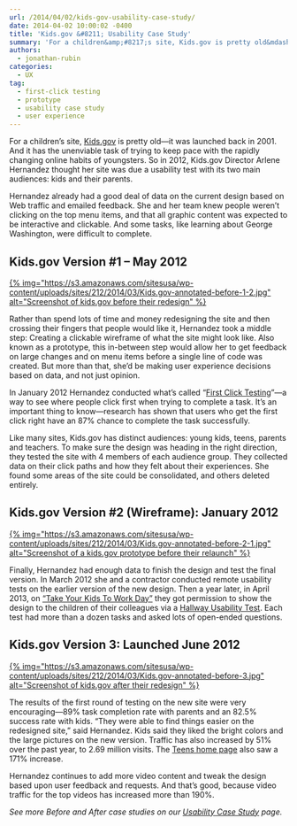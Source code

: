 ```yaml
---
url: /2014/04/02/kids-gov-usability-case-study/
date: 2014-04-02 10:00:02 -0400
title: 'Kids.gov &#8211; Usability Case Study'
summary: 'For a children&amp;#8217;s site, Kids.gov is pretty old&mdash;it was launched back in 2001. And it has the unenviable task of trying to keep pace with the rapidly changing online habits of youngsters. So in 2012, Kids.gov Director Arlene Hernandez thought her site was due a usability test with its two main audiences: kids and their'
authors:
  - jonathan-rubin
categories:
  - UX
tag:
  - first-click testing
  - prototype
  - usability case study
  - user experience
---
```


<p dir="ltr">
  For a children&#8217;s site, <a href="http://kids.usa.gov/">Kids.gov</a> is pretty old—it was launched back in 2001. And it has the unenviable task of trying to keep pace with the rapidly changing online habits of youngsters. So in 2012, Kids.gov Director Arlene Hernandez thought her site was due a usability test with its two main audiences: kids and their parents.
</p>

<p dir="ltr">
  Hernandez already had a good deal of data on the current design based on Web traffic and emailed feedback. She and her team knew people weren&#8217;t clicking on the top menu items, and that all graphic content was expected to be interactive and clickable. And some tasks, like learning about George Washington, were difficult to complete.
</p>

## **Kids.gov Version #1 &#8211; May 2012**

[{% img="https://s3.amazonaws.com/sitesusa/wp-content/uploads/sites/212/2014/03/Kids.gov-annotated-before-1-2.jpg" alt="Screenshot of kids.gov before their redesign" %}](https://s3.amazonaws.com/sitesusa/wp-content/uploads/sites/212/2014/03/Kids.gov-annotated-before-1-2.jpg)

<p dir="ltr">
  Rather than spend lots of time and money redesigning the site and then crossing their fingers that people would like it, Hernandez took a middle step: Creating a clickable wireframe of what the site might look like. Also known as a prototype, this in-between step would allow her to get feedback on large changes and on menu items before a single line of code was created. But more than that, she’d be making user experience decisions based on data, and not just opinion.
</p>

<p dir="ltr">
  In January 2012 Hernandez conducted what’s called “<a href="http://www.usability.gov/how-to-and-tools/methods/first-click-testing.html">First Click Testing</a>”—a way to see where people click first when trying to complete a task. It’s an important thing to know—research has shown that users who get the first click right have an 87% chance to complete the task successfully.
</p>

<p dir="ltr">
  Like many sites, Kids.gov has distinct audiences: young kids, teens, parents and teachers. To make sure the design was heading in the right direction, they tested the site with 4 members of each audience group. They collected data on their click paths and how they felt about their experiences. She found some areas of the site could be consolidated, and others deleted entirely.
</p>

## **Kids.gov Version #2 (Wireframe): January 2012**

[{% img="https://s3.amazonaws.com/sitesusa/wp-content/uploads/sites/212/2014/03/Kids.gov-annotated-before-2-1.jpg" alt="Screenshot of a kids.gov prototype before their relaunch" %}](https://s3.amazonaws.com/sitesusa/wp-content/uploads/sites/212/2014/03/Kids.gov-annotated-before-2-1.jpg)

<p dir="ltr">
  Finally, Hernandez had enough data to finish the design and test the final version. In March 2012 she and a contractor conducted remote usability tests on the earlier version of the new design. Then a year later, in April 2013, on <a href="https://www.WHATEVER/2013/04/26/how-to-do-usability-testing-with-kids/">“Take Your Kids To Work Day”</a> they got permission to show the design to the children of their colleagues via a <a href="https://www.WHATEVER/2014/02/19/10-tips-for-better-hallway-usability-testing/">Hallway Usability Test</a>. Each test had more than a dozen tasks and asked lots of open-ended questions.
</p>

## **Kids.gov Version 3: Launched June 2012**

[{% img="https://s3.amazonaws.com/sitesusa/wp-content/uploads/sites/212/2014/03/Kids.gov-annotated-before-3.jpg" alt="Screenshot of kids.gov after their redesign" %}](https://s3.amazonaws.com/sitesusa/wp-content/uploads/sites/212/2014/03/Kids.gov-annotated-before-3.jpg)

<p dir="ltr">
  The results of the first round of testing on the new site were very encouraging—89% task completion rate with parents and an 82.5% success rate with kids. “They were able to find things easier on the redesigned site,” said Hernandez. Kids said they liked the bright colors and the large pictures on the new version. Traffic has also increased by 51% over the past year, to 2.69 million visits. The <a href="http://kids.usa.gov/teens-home/index.html">Teens home page</a> also saw a 171% increase.
</p>

<p dir="ltr">
  Hernandez continues to add more video content and tweak the design based upon user feedback and requests. And that’s good, because video traffic for the top videos has increased more than 190%.
</p>

<p dir="ltr">
  <em>See more Before and After case studies on our <a href="https://www.WHATEVER/resources/user-experience-program/government-usability-case-studies/">Usability Case Study</a> page.</em>
</p>